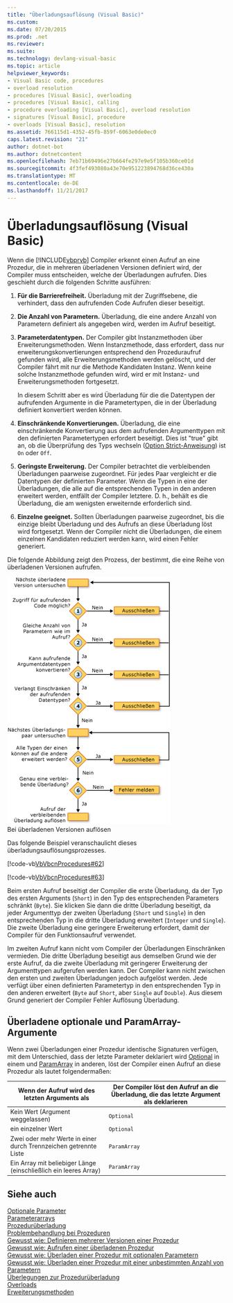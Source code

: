 ```yaml
---
title: "Überladungsauflösung (Visual Basic)"
ms.custom: 
ms.date: 07/20/2015
ms.prod: .net
ms.reviewer: 
ms.suite: 
ms.technology: devlang-visual-basic
ms.topic: article
helpviewer_keywords:
- Visual Basic code, procedures
- overload resolution
- procedures [Visual Basic], overloading
- procedures [Visual Basic], calling
- procedure overloading [Visual Basic], overload resolution
- signatures [Visual Basic], procedure
- overloads [Visual Basic], resolution
ms.assetid: 766115d1-4352-45fb-859f-6063e0de0ec0
caps.latest.revision: "21"
author: dotnet-bot
ms.author: dotnetcontent
ms.openlocfilehash: 7eb71b69496e27b664fe297e9e5f105b360ce01d
ms.sourcegitcommit: 4f3fef493080a43e70e951223894768d36ce430a
ms.translationtype: MT
ms.contentlocale: de-DE
ms.lasthandoff: 11/21/2017
---
```

# <a name="overload-resolution-visual-basic"></a>Überladungsauflösung (Visual Basic)
Wenn die [!INCLUDE[vbprvb](~/includes/vbprvb-md.md)] Compiler erkennt einen Aufruf an eine Prozedur, die in mehreren überladenen Versionen definiert wird, der Compiler muss entscheiden, welche der Überladungen aufrufen. Dies geschieht durch die folgenden Schritte ausführen:  
  
1.  **Für die Barrierefreiheit.** Überladung mit der Zugriffsebene, die verhindert, dass den aufrufenden Code Aufrufen dieser beseitigt.  
  
2.  **Die Anzahl von Parametern.** Überladung, die eine andere Anzahl von Parametern definiert als angegeben wird, werden im Aufruf beseitigt.  
  
3.  **Parameterdatentypen.** Der Compiler gibt Instanzmethoden über Erweiterungsmethoden. Wenn Instanzmethode, dass erfordert, dass nur erweiterungskonvertierungen entsprechend den Prozeduraufruf gefunden wird, alle Erweiterungsmethoden werden gelöscht, und der Compiler fährt mit nur die Methode Kandidaten Instanz. Wenn keine solche Instanzmethode gefunden wird, wird er mit Instanz- und Erweiterungsmethoden fortgesetzt.  
  
     In diesem Schritt aber es wird Überladung für die die Datentypen der aufrufenden Argumente in die Parametertypen, die in der Überladung definiert konvertiert werden können.  
  
4.  **Einschränkende Konvertierungen.** Überladung, die eine einschränkende Konvertierung aus dem aufrufenden Argumenttypen mit den definierten Parametertypen erfordert beseitigt. Dies ist "true" gibt an, ob die Überprüfung des Typs wechseln ([Option Strict-Anweisung](../../../../visual-basic/language-reference/statements/option-strict-statement.md)) ist `On` oder `Off`.  
  
5.  **Geringste Erweiterung.** Der Compiler betrachtet die verbleibenden Überladungen paarweise zugeordnet. Für jedes Paar vergleicht er die Datentypen der definierten Parameter. Wenn die Typen in eine der Überladungen, die alle auf die entsprechenden Typen in den anderen erweitert werden, entfällt der Compiler letztere. D. h., behält es die Überladung, die am wenigsten erweiternde erforderlich sind.  
  
6.  **Einzelne geeignet.** Sollten Überladungen paarweise zugeordnet, bis die einzige bleibt Überladung und des Aufrufs an diese Überladung löst wird fortgesetzt. Wenn der Compiler nicht die Überladungen, die einem einzelnen Kandidaten reduziert werden kann, wird einen Fehler generiert.  
  
 Die folgende Abbildung zeigt den Prozess, der bestimmt, die eine Reihe von überladenen Versionen aufrufen.  
  
 ![Flussdiagramm des überladungsauflösungsprozesses](./media/overloadres.gif "OverloadRes")  
Bei überladenen Versionen auflösen  
  
 Das folgende Beispiel veranschaulicht dieses überladungsauflösungsprozesses.  
  
 [!code-vb[VbVbcnProcedures#62](./codesnippet/VisualBasic/overload-resolution_1.vb)]  
  
 [!code-vb[VbVbcnProcedures#63](./codesnippet/VisualBasic/overload-resolution_2.vb)]  
  
 Beim ersten Aufruf beseitigt der Compiler die erste Überladung, da der Typ des ersten Arguments (`Short`) in den Typ des entsprechenden Parameters schränkt (`Byte`). Sie klicken Sie dann die dritte Überladung beseitigt, da jeder Argumenttyp der zweiten Überladung (`Short` und `Single`) in den entsprechenden Typ in die dritte Überladung erweitert (`Integer` und `Single`). Die zweite Überladung eine geringere Erweiterung erfordert, damit der Compiler für den Funktionsaufruf verwendet.  
  
 Im zweiten Aufruf kann nicht vom Compiler der Überladungen Einschränken vermieden. Die dritte Überladung beseitigt aus demselben Grund wie der erste Aufruf, da die zweite Überladung mit geringerer Erweiterung der Argumenttypen aufgerufen werden kann. Der Compiler kann nicht zwischen den ersten und zweiten Überladungen jedoch aufgelöst werden. Jede verfügt über einen definierten Parametertyp in den entsprechenden Typ in den anderen erweitert (`Byte` auf `Short`, aber `Single` auf `Double`). Aus diesem Grund generiert der Compiler Fehler Auflösung Überladung.  
  
## <a name="overloaded-optional-and-paramarray-arguments"></a>Überladene optionale und ParamArray-Argumente  
 Wenn zwei Überladungen einer Prozedur identische Signaturen verfügen, mit dem Unterschied, dass der letzte Parameter deklariert wird [Optional](../../../../visual-basic/language-reference/modifiers/optional.md) in einem und [ParamArray](../../../../visual-basic/language-reference/modifiers/paramarray.md) in anderen, löst der Compiler einen Aufruf an diese Prozedur als lautet folgendermaßen:  
  
|Wenn der Aufruf wird des letzten Arguments als|Der Compiler löst den Aufruf an die Überladung, die das letzte Argument als deklarieren|  
|---|---|  
|Kein Wert (Argument weggelassen)|`Optional`|  
|ein einzelner Wert|`Optional`|  
|Zwei oder mehr Werte in einer durch Trennzeichen getrennte Liste|`ParamArray`|  
|Ein Array mit beliebiger Länge (einschließlich ein leeres Array)|`ParamArray`|  
  
## <a name="see-also"></a>Siehe auch  
 [Optionale Parameter](./optional-parameters.md)  
 [Parameterarrays](./parameter-arrays.md)  
 [Prozedurüberladung](./procedure-overloading.md)  
 [Problembehandlung bei Prozeduren](./troubleshooting-procedures.md)  
 [Gewusst wie: Definieren mehrerer Versionen einer Prozedur](./how-to-define-multiple-versions-of-a-procedure.md)  
 [Gewusst wie: Aufrufen einer überladenen Prozedur](./how-to-call-an-overloaded-procedure.md)  
 [Gewusst wie: Überladen einer Prozedur mit optionalen Parametern](./how-to-overload-a-procedure-that-takes-optional-parameters.md)  
 [Gewusst wie: Überladen einer Prozedur mit einer unbestimmten Anzahl von Parametern](./how-to-overload-a-procedure-that-takes-an-indefinite-number-of-parameters.md)  
 [Überlegungen zur Prozedurüberladung](./considerations-in-overloading-procedures.md)  
 [Overloads](../../../../visual-basic/language-reference/modifiers/overloads.md)  
 [Erweiterungsmethoden](./extension-methods.md)

